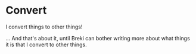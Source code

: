 # Convert

I convert things to other things!

... And that's about it, until Breki can bother writing more about what things it is that I convert to other things.
